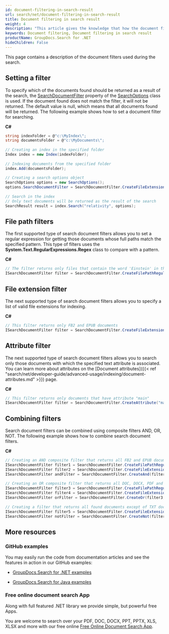 ```yaml
---
id: document-filtering-in-search-result
url: search/net/document-filtering-in-search-result
title: Document filtering in search result
weight: 4
description: "This article gives the knowledge that how the document filters used during the search."
keywords: Document filtering, Document filtering in search result
productName: GroupDocs.Search for .NET
hideChildren: False
---
```

This page contains a description of the document filters used during the search.

## Setting a filter

To specify which of the documents found should be returned as a result of the search, the [SearchDocumentFilter](https://apireference.groupdocs.com/net/search/groupdocs.search.options/searchoptions/properties/searchdocumentfilter) property of the [SearchOptions](https://apireference.groupdocs.com/net/search/groupdocs.search.options/searchoptions) class is used. If the document found does not match the filter, it will not be returned. The default value is null, which means that all documents found will be returned. The following example shows how to set a document filter for searching.

**C#**

```csharp
string indexFolder = @"c:\MyIndex\";
string documentsFolder = @"c:\MyDocuments\";
 
// Creating an index in the specified folder
Index index = new Index(indexFolder);
 
// Indexing documents from the specified folder
index.Add(documentsFolder);
 
// Creating a search options object
SearchOptions options = new SearchOptions();
options.SearchDocumentFilter = SearchDocumentFilter.CreateFileExtension(".txt"); // Setting a document filter
 
// Search in the index
// Only text documents will be returned as the result of the search
SearchResult result = index.Search("relativity", options);
```

## File path filters

The first supported type of search document filters allows you to set a regular expression for getting those documents whose full paths match the specified pattern. This type of filters uses the **System.Text.RegularExpressions.Regex** class to compare with a pattern.

**C#**

```csharp
// The filter returns only files that contain the word 'Einstein' in their paths, not case sensitive
ISearchDocumentFilter filter = SearchDocumentFilter.CreateFilePathRegularExpression("Einstein", RegexOptions.IgnoreCase);
```

## File extension filter

The next supported type of search document filters allows you to specify a list of valid file extensions for indexing.

**C#**

```csharp
// This filter returns only FB2 and EPUB documents
ISearchDocumentFilter filter = SearchDocumentFilter.CreateFileExtension(".fb2", ".epub");
```

## Attribute filter

The next supported type of search document filters allows you to search only those documents with which the specified text attribute is associated. You can learn more about attributes on the [Document attributes]({{< ref "search/net/developer-guide/advanced-usage/indexing/document-attributes.md" >}}) page.

**C#**

```csharp
// This filter returns only documents that have attribute "main"
ISearchDocumentFilter filter = SearchDocumentFilter.CreateAttribute("main");
```

## Combining filters

Search document filters can be combined using composite filters AND, OR, NOT. The following example shows how to combine search document filters.

**C#**

```csharp
// Creating an AND composite filter that returns all FB2 and EPUB documents that have the word 'Einstein' in their full paths
ISearchDocumentFilter filter1 = SearchDocumentFilter.CreateFilePathRegularExpression("Einstein", RegexOptions.IgnoreCase);
ISearchDocumentFilter filter2 = SearchDocumentFilter.CreateFileExtension(".fb2", ".epub");
ISearchDocumentFilter andFilter = SearchDocumentFilter.CreateAnd(filter1, filter2);
 
// Creating an OR composite filter that returns all DOC, DOCX, PDF and all documents that have the word Einstein in their full paths
ISearchDocumentFilter filter3 = SearchDocumentFilter.CreateFilePathRegularExpression("Einstein", RegexOptions.IgnoreCase);
ISearchDocumentFilter filter4 = SearchDocumentFilter.CreateFileExtension(".doc", ".docx", ".pdf");
ISearchDocumentFilter orFilter = SearchDocumentFilter.CreateOr(filter3, filter4);
 
// Creating a filter that returns all found documents except of TXT documents
ISearchDocumentFilter filter5 = SearchDocumentFilter.CreateFileExtension(".txt");
ISearchDocumentFilter notFilter = SearchDocumentFilter.CreateNot(filter5);
```

## More resources

### GitHub examples

You may easily run the code from documentation articles and see the features in action in our GitHub examples:

*   [GroupDocs.Search for .NET examples](https://github.com/groupdocs-search/GroupDocs.Search-for-.NET)
    
*   [GroupDocs.Search for Java examples](https://github.com/groupdocs-search/GroupDocs.Search-for-Java)
    

### Free online document search App

Along with full featured .NET library we provide simple, but powerful free Apps.

You are welcome to search over your PDF, DOC, DOCX, PPT, PPTX, XLS, XLSX and more with our free online [Free Online Document Search App](https://products.groupdocs.app/search).
